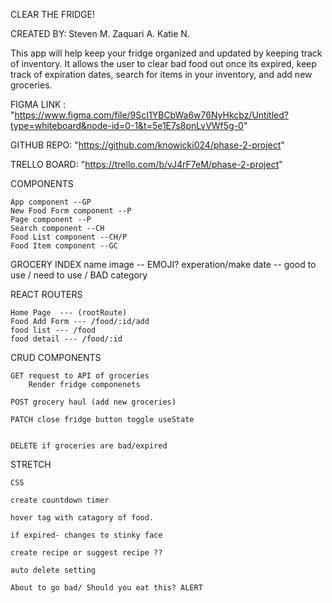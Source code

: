 CLEAR THE FRIDGE!

CREATED BY: Steven M.
            Zaquari A.
            Katie N.

This app will help keep your fridge organized and updated by keeping track of inventory. It allows the user to clear bad food out once its expired, keep track of expiration dates, search for items in your inventory, and add new groceries. 

FIGMA LINK : "https://www.figma.com/file/9ScI1YBCbWa6w76NyHkcbz/Untitled?type=whiteboard&node-id=0-1&t=5e1E7s8pnLvVWf5g-0"

GITHUB REPO: "https://github.com/knowicki024/phase-2-project"

TRELLO BOARD: "https://trello.com/b/vJ4rF7eM/phase-2-project"

COMPONENTS

    App component --GP
    New Food Form component --P
    Page component --P 
    Search component --CH
    Food List component --CH/P
    Food Item component --GC

GROCERY INDEX
    name 
    image -- EMOJI? 
    experation/make date -- good to use / need to use / BAD 
    category 

REACT ROUTERS 

    Home Page  --- (rootRoute)
    Food Add Form --- /food/:id/add 
    food list --- /food
    food detail --- /food/:id




CRUD COMPONENTS

    GET request to API of groceries 
        Render fridge componenets 

    POST grocery haul (add new groceries)

    PATCH close fridge button toggle useState
            

    DELETE if groceries are bad/expired 


STRETCH

    CSS

    create countdown timer

    hover tag with catagory of food. 

    if expired- changes to stinky face 

    create recipe or suggest recipe ?? 

    auto delete setting 

    About to go bad/ Should you eat this? ALERT 



